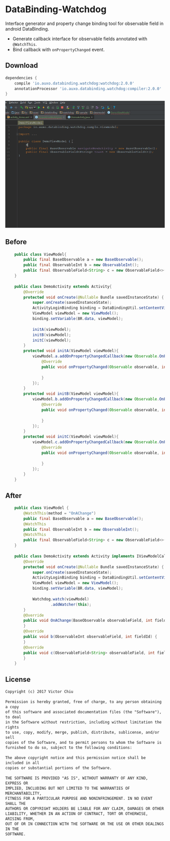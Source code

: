 DataBinding-Watchdog
===

Interface generator and property change binding tool for observable field in android DataBinding.

* Generate callback interface for observable fields annotated with `@WatchThis`.
* Bind callback with `onPropertyChanged` event.

Download
---
```groovy
dependencies {
    compile 'io.auxo.databinding.watchdog:watchdog:2.0.0'
    annotationProcessor 'io.auxo.databinding.watchdog:compiler:2.0.0'
}
```

![Watchdog](image/watchdog.gif)

Before
---
```java
    public class ViewModel{
        public final BaseObservable a = new BaseObservable();
        public final ObservableInt b = new ObservableInt();
        public final ObservableField<String> c = new ObservableField<>();
    }

    public class DemoActivity extends Activity{
        @Override
        protected void onCreate(@Nullable Bundle savedInstanceState) {
            super.onCreate(savedInstanceState);
            ActivityLoginBinding binding = DataBindingUtil.setContentView(this, R.layout.content);
            ViewModel viewModel = new ViewModel();
            binding.setVariable(BR.data, viewModel);

            initA(viewModel);
            initB(viewModel);
            initC(viewModel);
        }
        protected void initA(ViewModel viewModel){
            viewModel.a.addOnPropertyChangedCallback(new Observable.OnPropertyChangedCallback() {
                @Override
                public void onPropertyChanged(Observable observable, int i) {

                }
            });
        }
        protected void initB(ViewModel viewModel){
            viewModel.b.addOnPropertyChangedCallback(new Observable.OnPropertyChangedCallback() {
                @Override
                public void onPropertyChanged(Observable observable, int i) {

                }
            });
        }
        protected void initC(ViewModel viewModel){
            viewModel.c.addOnPropertyChangedCallback(new Observable.OnPropertyChangedCallback() {
                @Override
                public void onPropertyChanged(Observable observable, int i) {

                }
            });
        }
    }
```

After
---
```java
    public class ViewModel {
        @WatchThis(method = "OnAChange")
        public final BaseObservable a = new BaseObservable();
        @WatchThis
        public final ObservableInt b = new ObservableInt();
        @WatchThis
        public final ObservableField<String> c = new ObservableField<>();
    }

    public class DemoActivity extends Activity implements IViewModelCallbacks {
        @Override
        protected void onCreate(@Nullable Bundle savedInstanceState) {
            super.onCreate(savedInstanceState);
            ActivityLoginBinding binding = DataBindingUtil.setContentView(this, R.layout.content);
            ViewModel viewModel = new ViewModel();
            binding.setVariable(BR.data, viewModel);

            Watchdog.watch(viewModel)
                    .addWatcher(this);
        }
        @Override
        public void OnAChange(BaseObservable observableField, int fieldId) {
        }
        @Override
        public void b(ObservableInt observableField, int fieldId) {
        }
        @Override
        public void c(ObservableField<String> observableField, int fieldId) {
        }
    }
```

License
-------

    Copyright (c) 2017 Victor Chiu

    Permission is hereby granted, free of charge, to any person obtaining a copy
    of this software and associated documentation files (the "Software"), to deal
    in the Software without restriction, including without limitation the rights
    to use, copy, modify, merge, publish, distribute, sublicense, and/or sell
    copies of the Software, and to permit persons to whom the Software is
    furnished to do so, subject to the following conditions:

    The above copyright notice and this permission notice shall be included in all
    copies or substantial portions of the Software.

    THE SOFTWARE IS PROVIDED "AS IS", WITHOUT WARRANTY OF ANY KIND, EXPRESS OR
    IMPLIED, INCLUDING BUT NOT LIMITED TO THE WARRANTIES OF MERCHANTABILITY,
    FITNESS FOR A PARTICULAR PURPOSE AND NONINFRINGEMENT. IN NO EVENT SHALL THE
    AUTHORS OR COPYRIGHT HOLDERS BE LIABLE FOR ANY CLAIM, DAMAGES OR OTHER
    LIABILITY, WHETHER IN AN ACTION OF CONTRACT, TORT OR OTHERWISE, ARISING FROM,
    OUT OF OR IN CONNECTION WITH THE SOFTWARE OR THE USE OR OTHER DEALINGS IN THE
    SOFTWARE.
